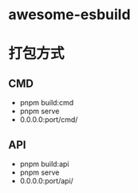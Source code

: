 # awesome-esbuild

# 打包方式
## CMD
* pnpm build:cmd
* pnpm serve
* 0.0.0.0:port/cmd/

## API
* pnpm build:api
* pnpm serve
* 0.0.0.0:port/api/